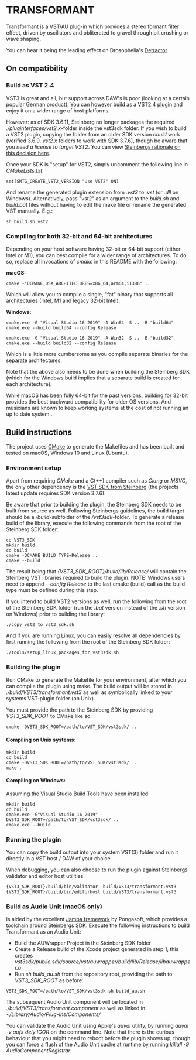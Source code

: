 # TRANSFORMANT

Transformant is a VST/AU plug-in which provides a stereo formant filter effect, driven by oscillators and obliterated to gravel through bit crushing or wave shaping.

You can hear it being the leading effect on Drosophelia's [Detractor](https://songwhip.com/drosophelia/detractor).

## On compatibility

### Build as VST 2.4

VST3 is great and all, but support across DAW's is poor (looking at a certain popular German product). You can however build as a VST2.4 plugin and enjoy it on a wider range of host platforms.

However: as of SDK 3.6.11, Steinberg no longer packages the required _./pluginterfaces/vst2.x_-folder inside the vst3sdk folder.
If you wish to build a VST2 plugin, copying the folder from an older SDK version _could_ work (verified 3.6.9. _vst2.x_ folders to work with SDK 3.7.6), though be aware
that you _need a license to target VST2_. You can view [Steinbergs rationale on this decision here](https://www.steinberg.net/en/newsandevents/news/newsdetail/article/vst-2-coming-to-an-end-4727.html).

Once your SDK is "setup" for VST2, simply uncomment the following line in _CMakeLists.txt_:

```
set(SMTG_CREATE_VST2_VERSION "Use VST2" ON)
```

And rename the generated plugin extension from _.vst3_ to _.vst_ (or _.dll_ on Windows). Alternatively, pass
"_vst2_" as an argument to the _build.sh_ and _build.bat_ files without having to edit the make file or
rename the generated VST manually. E.g.:

```
sh build.sh vst2
```

### Compiling for both 32-bit and 64-bit architectures

Depending on your host software having 32-bit or 64-bit support (either Intel or M1), you can best compile for a wider range of architectures. To do so,
replace all invocations of _cmake_ in this README with the following:

**macOS:**

```
cmake -"DCMAKE_OSX_ARCHITECTURES=x86_64;arm64;i1386" ..
```

Which will allow you to compile a single, "fat" binary that supports all architectures (Intel, M1 and legacy 32-bit Intel).

**Windows:**

```
cmake.exe -G "Visual Studio 16 2019" -A Win64 -S .. -B "build64"
cmake.exe --build build64 --config Release

cmake.exe -G "Visual Studio 16 2019" -A Win32 -S .. -B "build32"
cmake.exe --build build32 --config Release
```

Which is a little more cumbersome as you compile separate binaries for the separate architectures.

Note that the above also needs to be done when building the Steinberg SDK (which for the Windows build implies that a separate build is created for each architecture).

While macOS has been fully 64-bit for the past versions, building for 32-bit provides the best backward
compatibility for older OS versions. And musicians are known to keep working systems at the cost of not
running an up to date system...

## Build instructions

The project uses [CMake](https://cmake.org) to generate the Makefiles and has been built and tested on macOS, Windows 10 and Linux (Ubuntu).

### Environment setup

Apart from requiring _CMake_ and a C(++) compiler such as _Clang_ or _MSVC_, the only other dependency is the [VST SDK from Steinberg](https://www.steinberg.net/en/company/developers.html) (the projects latest update requires SDK version 3.7.6).

Be aware that prior to building the plugin, the Steinberg SDK needs to be built from source as well. Following Steinbergs guidelines, the build target should be a _/build_-subfolder of the _/vst3sdk_-folder.
To generate a release build of the library, execute the following commands from the root of the Steinberg SDK folder:

```
cd VST3_SDK
mkdir build
cd build
cmake -DCMAKE_BUILD_TYPE=Release ..
cmake --build .
```

The result being that _{VST3_SDK_ROOT}/build/lib/Release/_ will contain the Steinberg VST libraries required to build the plugin.
NOTE: Windows users need to append _--config Release_ to the last cmake (build) call as the build type must be defined during this step.

If you intend to build VST2 versions as well, run the following from the root of the Steinberg SDK folder (run the _.bat_ version instead of the _.sh_ version on Windows) prior to building the library:

```
./copy_vst2_to_vst3_sdk.sh
```

And if you are running Linux, you can easily resolve all dependencies by first running the following from the root of the Steinberg SDK folder:

```
./tools/setup_linux_packages_for_vst3sdk.sh
```

### Building the plugin

Run CMake to generate the Makefile for your environment, after which you can compile the plugin using make. The build output will be stored in _./build/VST3/transformant.vst3_ as well as symbolically linked to your systems VST-plugin folder (on Unix).

You must provide the path to the Steinberg SDK by providing _VST3_SDK_ROOT_ to CMake like so:

```
cmake -DVST3_SDK_ROOT=/path/to/VST_SDK/vst3sdk/ ..
```

#### Compiling on Unix systems:

```
mkdir build
cd build
cmake -DVST3_SDK_ROOT=/path/to/VST_SDK/vst3sdk/ ..
make .
```

#### Compiling on Windows:

Assuming the Visual Studio Build Tools have been installed:

```
mkdir build
cd build
cmake.exe -G"Visual Studio 16 2019" -DVST3_SDK_ROOT=/path/to/VST_SDK/vst3sdk/ ..
cmake.exe --build .
```

### Running the plugin

You can copy the build output into your system VST(3) folder and run it directly in a VST host / DAW of your choice.

When debugging, you can also choose to run the plugin against Steinbergs validator and editor host utilities:

```
{VST3_SDK_ROOT}/build/bin/validator  build/VST3/transformant.vst3
{VST3_SDK_ROOT}/build/bin/editorhost build/VST3/transformant.vst3
```

### Build as Audio Unit (macOS only)

Is aided by the excellent [Jamba framework](https://github.com/pongasoft/jamba) by Pongasoft, which provides a toolchain around Steinbergs SDK. Execute the following instructions to build Transformant as an Audio Unit:

* Build the AUWrapper Project in the Steinberg SDK folder
* Create a Release build of the Xcode project generated in step 1, this creates _vst3sdk/public.sdk/source/vst/auwrapper/build/lib/Release/libauwrapper.a_
* Run _sh build_au.sh_ from the repository root, providing the path to _VST3_SDK_ROOT_ as before:

```
VST3_SDK_ROOT=/path/to/VST_SDK/vst3sdk sh build_au.sh
```

The subsequent Audio Unit component will be located in _./build/VST3/transformant.component_ as well as linked
in _~/Library/Audio/Plug-Ins/Components/_

You can validate the Audio Unit using Apple's _auval_ utility, by running _auval -v aufx dely IGOR_ on the command line. Note that there is the curious behaviour that you might need to reboot before the plugin shows up, though you can force a flush of the Audio Unit cache at runtime by running _killall -9 AudioComponentRegistrar_.
